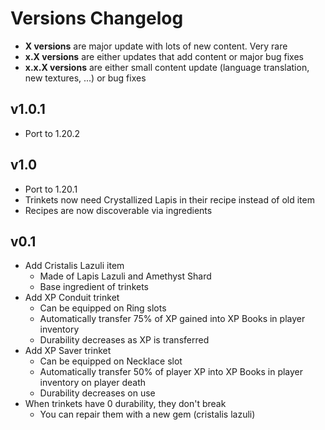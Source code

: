 # Versions Changelog

* **X versions** are major update with lots of new content. Very rare
* **x.X versions** are either updates that add content or major bug fixes
* **x.x.X versions** are either small content update (language translation, new textures, ...) or bug fixes

## v1.0.1

* Port to 1.20.2

## v1.0

* Port to 1.20.1
* Trinkets now need Crystallized Lapis in their recipe instead of old item
* Recipes are now discoverable via ingredients

## v0.1

* Add Cristalis Lazuli item
  * Made of Lapis Lazuli and Amethyst Shard
  * Base ingredient of trinkets
* Add XP Conduit trinket
  * Can be equipped on Ring slots
  * Automatically transfer 75% of XP gained into XP Books in player inventory
  * Durability decreases as XP is transferred
* Add XP Saver trinket
  * Can be equipped on Necklace slot
  * Automatically transfer 50% of player XP into XP Books in player inventory on player death
  * Durability decreases on use
* When trinkets have 0 durability, they don't break
  * You can repair them with a new gem (cristalis lazuli)
